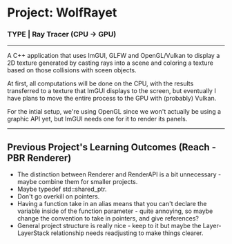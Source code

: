 # Project: WolfRayet
### TYPE | Ray Tracer (CPU -> GPU)
---
A C++ application that uses ImGUI, GLFW and OpenGL/Vulkan to display a 2D texture generated by casting rays into a scene and coloring a texture based on those collisions with sceen objects. 

At first, all computations will be done on the CPU, with the results transferred to a texture that ImGUI displays to the screen, but eventually I have plans to move the entire process to the GPU with (probably) Vulkan. 

For the intial setup, we're using OpenGL since we won't actually be using a graphic API yet, but ImGUI needs one for it to render its panels. 

---
## Previous Project's Learning Outcomes (Reach - PBR Renderer)
- The distinction between Renderer and RenderAPI is a bit unnecessary - maybe combine them for smaller projects.
- Maybe typedef std::shared_ptr.
- Don't go overkill on pointers.
- Having a function take in an alias means that you can't declare the variable inside of the function parameter - quite annoying, so maybe change the convention to take in pointers, and give references?
- General project structure is really nice - keep to it but maybe the Layer-LayerStack relationship needs readjusting to make things clearer.